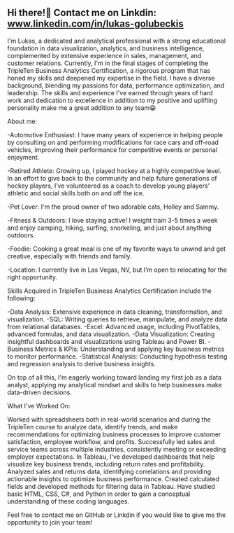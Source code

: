 ## Hi there!👋  Contact me on Linkdin: www.linkedin.com/in/lukas-golubeckis

I'm Lukas, a dedicated and analytical professional with a strong educational foundation in data visualization, analytics, and business intelligence, complemented by extensive experience in sales, management, and customer relations. Currently, I'm in the final stages of completing the TripleTen Business Analytics Certification, a rigorous program that has honed my skills and deepened my expertise in the field. I have a diverse background, blending my passions for data, performance optimization, and leadership. The skills and experience I've earned through years of hard work and dedication to excellence in addition to my positive and uplifting personality make me a great addition to any team😁


About me:

-Automotive Enthusiast: I have many years of experience in helping people by consulting on and performing modifications for race cars and off-road vehicles, improving their performance for competitive events or personal enjoyment.

-Retired Athlete: Growing up, I played hockey at a highly competitive level. In an effort to give back to the community and help future generations of hockey players, I’ve volunteered as a coach to develop young players’ athletic and social skills both on and off the ice.

-Pet Lover: I'm the proud owner of two adorable cats, Holley and Sammy.

-Fitness & Outdoors: I love staying active! I weight train 3-5 times a week and enjoy camping, hiking, surfing, snorkeling, and just about anything outdoors.

-Foodie: Cooking a great meal is one of my favorite ways to unwind and get creative, especially with friends and family.

-Location: I currently live in Las Vegas, NV, but I’m open to relocating for the right opportunity.

Skills Acquired in TripleTen Business Analytics Certification include the following:

-Data Analysis: Extensive experience in data cleaning, transformation, and visualization.
-SQL: Writing queries to retrieve, manipulate, and analyze data from relational databases.
-Excel: Advanced usage, including PivotTables, advanced formulas, and data visualization.
-Data Visualization: Creating insightful dashboards and visualizations using Tableau and Power BI.
-Business Metrics & KPIs: Understanding and applying key business metrics to monitor performance.
-Statistical Analysis: Conducting hypothesis testing and regression analysis to derive business insights.

On top of all this, I'm eagerly working toward landing my first job as a data analyst, applying my analytical mindset and skills to help businesses make data-driven decisions.

What I've Worked On:

Worked with spreadsheets both in real-world scenarios and during the TripleTen course to analyze data, identify trends, and make recommendations for 
optimizing business processes to improve customer satisfaction, employee workflow, and profits.
Successfully led sales and service teams across multiple industries, consistently meeting or exceeding employer expectations.
In Tableau, I've developed dashboards that help visualize key business trends, including return rates and profitability.
Analyzed sales and returns data, identifying correlations and providing actionable insights to optimize business performance.
Created calculated fields and developed methods for filtering data in Tableau.
Have studied basic HTML, CSS, C#, and Python in order to gain a conceptual understanding of these coding languages.

Feel free to contact me on GitHub or Linkdin if you would like to give me the opportunity to join your team!


